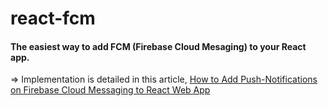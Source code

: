 # react-fcm

#### The easiest way to add FCM (Firebase Cloud Mesaging) to your React app. 

=> Implementation is detailed in this article, [How to Add Push-Notifications on Firebase Cloud Messaging to React Web App](https://codeburst.io/how-to-add-push-notifications-on-firebase-cloud-messaging-to-react-web-app-de7c6f04c920)
